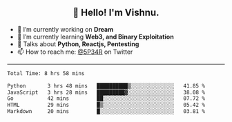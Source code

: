 <h2 align="center">👋 Hello! I'm Vishnu.</h2>


- 🔭 I’m currently working on **Dream**
- 🌱 I’m currently learning **Web3, and Binary Exploitation**
- 💬 Talks about **Python, Reactjs, Pentesting**
- 📫 How to reach me: [@5P34R](https://twitter.com/Vishnu27302693) on Twitter

---
<!--START_SECTION:waka-->

```txt
Total Time: 8 hrs 58 mins

Python       3 hrs 48 mins   ██████████▒░░░░░░░░░░░░░░   41.85 %
JavaScript   3 hrs 28 mins   █████████▓░░░░░░░░░░░░░░░   38.08 %
Go           42 mins         ██░░░░░░░░░░░░░░░░░░░░░░░   07.72 %
HTML         29 mins         █▒░░░░░░░░░░░░░░░░░░░░░░░   05.42 %
Markdown     20 mins         █░░░░░░░░░░░░░░░░░░░░░░░░   03.81 %
```

<!--END_SECTION:waka-->
